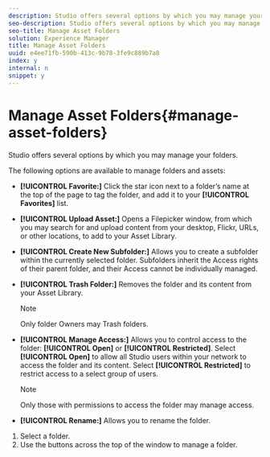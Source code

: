 ```yaml
---
description: Studio offers several options by which you may manage your folders.
seo-description: Studio offers several options by which you may manage your folders.
seo-title: Manage Asset Folders
solution: Experience Manager
title: Manage Asset Folders
uuid: e4ee71fb-590b-413c-9b78-3fe9c889b7a8
index: y
internal: n
snippet: y
---
```


# Manage Asset Folders{#manage-asset-folders}

Studio offers several options by which you may manage your folders.

The following options are available to manage folders and assets:

* **[!UICONTROL Favorite:]** Click the star icon next to a folder’s name at the top of the page to tag the folder, and add it to your **[!UICONTROL Favorites]** list.

* **[!UICONTROL Upload Asset:]** Opens a Filepicker window, from which you may search for and upload content from your desktop, Flickr, URLs, or other locations, to add to your Asset Library.
* **[!UICONTROL Create New Subfolder:]** Allows you to create a subfolder within the currently selected folder. Subfolders inherit the Access rights of their parent folder, and their Access cannot be individually managed.
* **[!UICONTROL Trash Folder:]** Removes the folder and its content from your Asset Library.

  >[!NOTE]
  >
  >Only folder Owners may Trash folders.

* **[!UICONTROL Manage Access:]** Allows you to control access to the folder: **[!UICONTROL Open]** or **[!UICONTROL Restricted]**. Select **[!UICONTROL Open]** to allow all Studio users within your network to access the folder and its content. Select **[!UICONTROL Restricted]** to restrict access to a select group of users.

  >[!NOTE]
  >
  >Only those with permissions to access the folder may manage access.

* **[!UICONTROL Rename:]** Allows you to rename the folder.

1. Select a folder.
1. Use the buttons across the top of the window to manage a folder.
